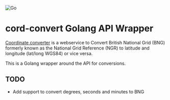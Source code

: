 ![Go](https://github.com/chilume/cord-convert/workflows/Go/badge.svg?branch=master)

# cord-convert Golang API Wrapper

[Coordinate converter](https://www.bgs.ac.uk/data/webservices/convertForm.cfm#decimalLatLng) is a webservice to Convert British National Grid (BNG) formerly known as the National Grid Reference (NGR) to latitude and longitude (lat/long WGS84) or vice versa.

This is a Golang wrapper around the API for conversions.

## TODO

- Add support to convert degrees, seconds and minutes to BNG
